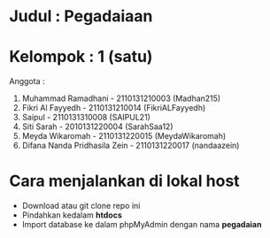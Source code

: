 # Judul : Pegadaiaan
# Kelompok : 1 (satu)

Anggota : 
1. Muhammad Ramadhani - 2110131210003 (Madhan215)
2. Fikri Al Fayyedh - 2110131210014 (FikriALFayyedh)
3. Saipul - 2110131310008 (SAIPUL21)
4. Siti Sarah - 2010131220004 (SarahSaa12)
5. Meyda Wikaromah - 2110131220015 (MeydaWikaromah)
6. Difana Nanda Pridhasila Zein - 2110131220017 (nandaazein)

# Cara menjalankan di lokal host

- Download atau git clone repo ini
- Pindahkan kedalam **htdocs**
- Import database ke dalam phpMyAdmin dengan nama **pegadaian**